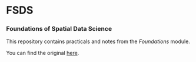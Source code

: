# FSDS

### Foundations of Spatial Data Science

This repository contains practicals and notes from the _Foundations_ module. 

You can find the original [here](https://jreades.github.io/fsds/).
